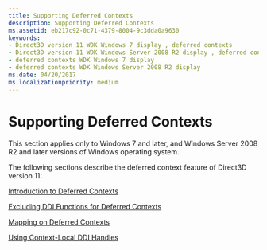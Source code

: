 ```yaml
---
title: Supporting Deferred Contexts
description: Supporting Deferred Contexts
ms.assetid: eb217c92-0c71-4379-8004-9c3dda0a9630
keywords:
- Direct3D version 11 WDK Windows 7 display , deferred contexts
- Direct3D version 11 WDK Windows Server 2008 R2 display , deferred contexts
- deferred contexts WDK Windows 7 display
- deferred contexts WDK Windows Server 2008 R2 display
ms.date: 04/20/2017
ms.localizationpriority: medium
---
```


# Supporting Deferred Contexts


This section applies only to Windows 7 and later, and Windows Server 2008 R2 and later versions of Windows operating system.

The following sections describe the deferred context feature of Direct3D version 11:

[Introduction to Deferred Contexts](introduction-to-deferred-contexts.md)

[Excluding DDI Functions for Deferred Contexts](excluding-ddi-functions-for-deferred-contexts.md)

[Mapping on Deferred Contexts](mapping-on-deferred-contexts.md)

[Using Context-Local DDI Handles](using-context-local-ddi-handles.md)

 

 





